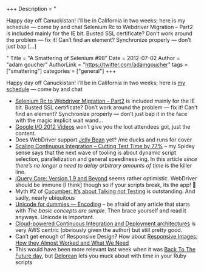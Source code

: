 +++
Description = "<p>Happy day off Canuckistan! I’ll be in California in two weeks; here is my schedule — come by and chat Selenium Rc to Webdriver Migration – Part2 is included mainly for the IE bit. Busted SSL certificate? Don’t work around the problem — fix it! Can’t find an element? Synchronize properly — don’t just bap […]</p>"
Title = "A Smattering of Selenium #98"
Date = 2012-07-02
Author = "adam goucher"
AuthorLink = "https://twitter.com/adamgoucher"
tags = ["smattering"]
categories = ["general"]
+++

<p>Happy day off Canuckistan! I&#8217;ll be in California in two weeks; here is <a href="http://element34.ca/blog/california-tour-summer-2012">my schedule</a> &#8212; come by and chat</a></p>
<ul>
<li><a href="http://allianceglobalservices.com/blog/selenium-rc-to-webdriver-migration-–-part2">Selenium Rc to Webdriver Migration – Part2</a> is included mainly for the IE bit. Busted SSL certificate? Don&#8217;t work around the problem &#8212; fix it! Can&#8217;t find an element? Synchronize properly &#8212; don&#8217;t just bap it in the face with the magic implicit wait wand&#8230;</li>
<li><a href="http://www.youtube.com/user/GoogleDevelopers?feature=watch">Google I/O 2012 Videos</a> won&#8217;t give you the loot attendees got, just the content.</li>
<li>Does WebDriver support <a href="http://developer.android.com/about/versions/jelly-bean.html">Jelly Bean</a> yet? /me ducks and runs for cover</li>
<li><a href="http://www.crashlytics.com/blog/scaling-continuous-integration-cutting-test-time-by-77/">Scaling Continuous Integration – Cutting Test Time by 77%</a> &#8211; my Spidey sense says that the next wave of tooling is about dynamic script selection, parallelization and general speediness-ing. In this article <i>since there’s no longer a need to delay arbitrary amounts of time</i> is the killer line.</li>
<li><a href="http://blog.jquery.com/2012/06/28/jquery-core-version-1-9-and-beyond/">jQuery Core: Version 1.9 and Beyond</a> seems rather optimistic. WebDriver should be immune [I think] though so if your scripts break, its the app! 🙂</li>
<li>Myth #2 of <a href="https://speakerdeck.com/u/chrismdp/p/cucumber-its-about-talking-not-testing">Cucumber: It&#8217;s about Talking not Testing</a> is outstanding. And sadly, nearly ubiquitous</li>
<li><a href="http://pythonconquerstheuniverse.wordpress.com/2012/02/01/unicode-for-dummies-encoding/">Unicode for dummies — Encoding</a> &#8211; be afraid of any article that starts with <i>The basic concepts are simple</i>. Then brace yourself and read it anyways. Unicode is important.</li>
<li><a href="http://www.slideshare.net/AmazonWebServices/cloudpowered-continuous-integration-and-deployment-architectures-jinesh-varia">Cloud-powered Continuous Integration and Deployment architectures</a> is very AWS centric (obviously given the author) but still pretty good.</li>
<li>Can&#8217;t get enough of Responsive Design? How about <a href="http://www.alistapart.com/articles/responsive-images-how-they-almost-worked-and-what-we-need/">Responsive Images: How they Almost Worked and What We Need</a></li>
<li>This would have been more relevant last week when it was <a href="http://www.nme.com/filmandtv/news/back-to-the-future-day-hoax-hits-again/272599">Back To The Future day</a>, but <a href="https://github.com/bebanjo/delorean">Delorean</a> lets you muck about with time in your Ruby scripts</a></li>
</ul>

